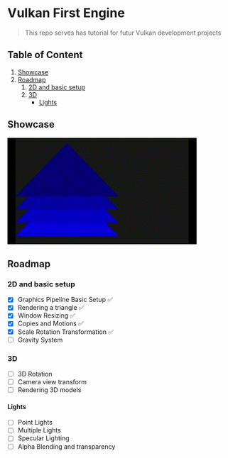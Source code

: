 # Vulkan First Engine

> This repo serves has tutorial for futur Vulkan development projects

## Table of Content

1. [Showcase](#showcase)
1. [Roadmap](#roadmap)
    1. [2D and basic setup](#2d-and-basic-setup)
    1. [3D](#3d)
        + [Lights](#lights)

## Showcase

![First motion showcase](resources/VulkanEngine%20Motion%20Showcase.gif)

## Roadmap

### 2D and basic setup

- [x] Graphics Pipeline Basic Setup ✅
- [x] Rendering a triangle ✅
- [x] Window Resizing ✅
- [x] Copies and Motions ✅
- [x] Scale Rotation Transformation ✅
- [ ] Gravity System

### 3D

+ [ ] 3D Rotation
+ [ ] Camera view transform
+ [ ] Rendering 3D models

#### Lights

+ [ ] Point Lights
+ [ ] Multiple Lights
+ [ ] Specular Lighting
+ [ ] Alpha Blending and transparency
